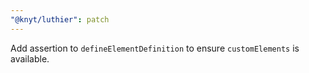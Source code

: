 ```yaml
---
"@knyt/luthier": patch
---
```


Add assertion to `defineElementDefinition` to ensure `customElements` is available.
